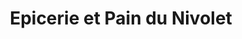 ---
title: "Epicerie et Pain du Nivolet"
url: /bassens/epicerie-et-pain-du-nivolet/
shop: Lebensmittel
---
